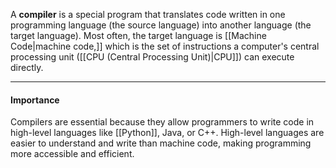 A **compiler** is a special program that translates code written in one programming language (the source language) into another language (the target language). Most often, the target language is [[Machine Code|machine code,]] which is the set of instructions a computer's central processing unit ([[CPU  (Central Processing Unit)|CPU]]) can execute directly.

---
#### Importance

Compilers are essential because they allow programmers to write code in high-level languages like [[Python]], Java, or C++. High-level languages are easier to understand and write than machine code, making programming more accessible and efficient.


